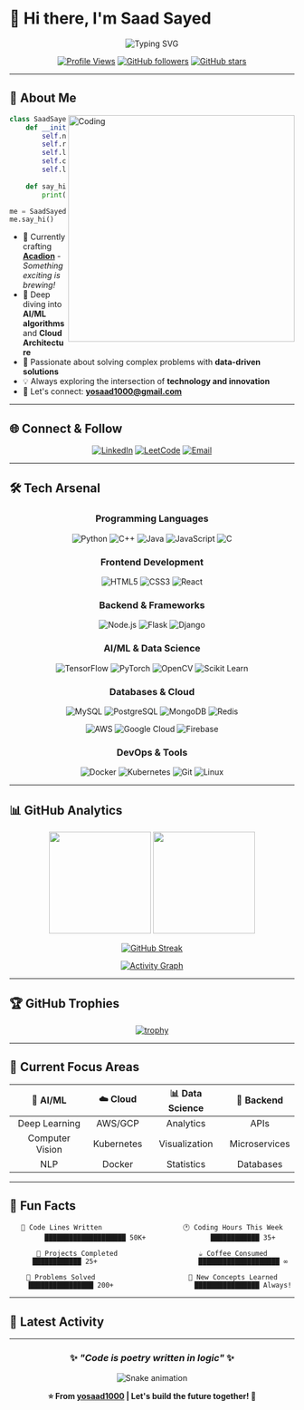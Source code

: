 # 👋 Hi there, I'm **Saad Sayed**

<div align="center">
  
![Typing SVG](https://readme-typing-svg.herokuapp.com?font=Fira+Code&size=22&pause=1000&color=00D9FF&center=true&vCenter=true&random=false&width=600&lines=🚀+EC+Engineer+%7C+Data+Science+Enthusiast;🤖+AI%2FML+Developer+%7C+Cloud+Explorer;💡+Always+Learning%2C+Always+Building)

</div>

<div align="center">
  
[![Profile Views](https://komarev.com/ghpvc/?username=yosaad1000&label=Profile%20Views&color=00d9ff&style=for-the-badge)](https://github.com/yosaad1000)
[![GitHub followers](https://img.shields.io/github/followers/yosaad1000?label=Followers&style=for-the-badge&color=00d9ff)](https://github.com/yosaad1000)
[![GitHub stars](https://img.shields.io/github/stars/yosaad1000?label=Stars&style=for-the-badge&color=00d9ff)](https://github.com/yosaad1000)

</div>

---

## 🚀 About Me

<img align="right" alt="Coding" width="400" src="https://raw.githubusercontent.com/abhisheknaiidu/abhisheknaiidu/master/code.gif">

```python
class SaadSayed:
    def __init__(self):
        self.name = "Saad Sayed"
        self.role = "EC Engineer & AI/ML Enthusiast"
        self.location = "India 🇮🇳"
        self.current_focus = ["AI/ML", "Data Science", "Cloud Technologies"]
        self.languages = ["Python", "C++", "JavaScript", "Java"]
        
    def say_hi(self):
        print("Thanks for dropping by! Let's build something amazing together!")

me = SaadSayed()
me.say_hi()
```

- 🔭 Currently crafting **[Acadion](https://github.com/yosaad1000/Acadion)** - *Something exciting is brewing!*
- 🌱 Deep diving into **AI/ML algorithms** and **Cloud Architecture**
- 🎯 Passionate about solving complex problems with **data-driven solutions**
- 💡 Always exploring the intersection of **technology and innovation**
- 📧 Let's connect: **yosaad1000@gmail.com**

---

## 🌐 Connect & Follow

<div align="center">

[![LinkedIn](https://img.shields.io/badge/LinkedIn-0077B5?style=for-the-badge&logo=linkedin&logoColor=white)](https://www.linkedin.com/in/saad-sayed-24196627a/)
[![LeetCode](https://img.shields.io/badge/LeetCode-FFA116?style=for-the-badge&logo=leetcode&logoColor=white)](https://leetcode.com/u/user7163zi/)
[![Email](https://img.shields.io/badge/Email-D14836?style=for-the-badge&logo=gmail&logoColor=white)](mailto:yosaad1000@gmail.com)

</div>

---

## 🛠️ Tech Arsenal

<div align="center">

### **Programming Languages**
![Python](https://img.shields.io/badge/Python-3776AB?style=for-the-badge&logo=python&logoColor=white)
![C++](https://img.shields.io/badge/C++-00599C?style=for-the-badge&logo=cplusplus&logoColor=white)
![Java](https://img.shields.io/badge/Java-ED8B00?style=for-the-badge&logo=openjdk&logoColor=white)
![JavaScript](https://img.shields.io/badge/JavaScript-F7DF1E?style=for-the-badge&logo=javascript&logoColor=black)
![C](https://img.shields.io/badge/C-A8B9CC?style=for-the-badge&logo=c&logoColor=black)

### **Frontend Development**
![HTML5](https://img.shields.io/badge/HTML5-E34F26?style=for-the-badge&logo=html5&logoColor=white)
![CSS3](https://img.shields.io/badge/CSS3-1572B6?style=for-the-badge&logo=css3&logoColor=white)
![React](https://img.shields.io/badge/React-61DAFB?style=for-the-badge&logo=react&logoColor=black)

### **Backend & Frameworks**
![Node.js](https://img.shields.io/badge/Node.js-339933?style=for-the-badge&logo=nodedotjs&logoColor=white)
![Flask](https://img.shields.io/badge/Flask-000000?style=for-the-badge&logo=flask&logoColor=white)
![Django](https://img.shields.io/badge/Django-092E20?style=for-the-badge&logo=django&logoColor=white)

### **AI/ML & Data Science**
![TensorFlow](https://img.shields.io/badge/TensorFlow-FF6F00?style=for-the-badge&logo=tensorflow&logoColor=white)
![PyTorch](https://img.shields.io/badge/PyTorch-EE4C2C?style=for-the-badge&logo=pytorch&logoColor=white)
![OpenCV](https://img.shields.io/badge/OpenCV-5C3EE8?style=for-the-badge&logo=opencv&logoColor=white)
![Scikit Learn](https://img.shields.io/badge/Scikit_Learn-F7931E?style=for-the-badge&logo=scikit-learn&logoColor=white)

### **Databases & Cloud**
![MySQL](https://img.shields.io/badge/MySQL-4479A1?style=for-the-badge&logo=mysql&logoColor=white)
![PostgreSQL](https://img.shields.io/badge/PostgreSQL-336791?style=for-the-badge&logo=postgresql&logoColor=white)
![MongoDB](https://img.shields.io/badge/MongoDB-47A248?style=for-the-badge&logo=mongodb&logoColor=white)
![Redis](https://img.shields.io/badge/Redis-DC382D?style=for-the-badge&logo=redis&logoColor=white)

![AWS](https://img.shields.io/badge/AWS-232F3E?style=for-the-badge&logo=amazonaws&logoColor=white)
![Google Cloud](https://img.shields.io/badge/Google_Cloud-4285F4?style=for-the-badge&logo=googlecloud&logoColor=white)
![Firebase](https://img.shields.io/badge/Firebase-FFCA28?style=for-the-badge&logo=firebase&logoColor=black)

### **DevOps & Tools**
![Docker](https://img.shields.io/badge/Docker-2496ED?style=for-the-badge&logo=docker&logoColor=white)
![Kubernetes](https://img.shields.io/badge/Kubernetes-326CE5?style=for-the-badge&logo=kubernetes&logoColor=white)
![Git](https://img.shields.io/badge/Git-F05032?style=for-the-badge&logo=git&logoColor=white)
![Linux](https://img.shields.io/badge/Linux-FCC624?style=for-the-badge&logo=linux&logoColor=black)

</div>

---

## 📊 GitHub Analytics

<div align="center">
  
<img height="180em" src="https://github-readme-stats.vercel.app/api?username=yosaad1000&show_icons=true&theme=react&include_all_commits=true&count_private=true&hide_border=true&bg_color=0D1117"/>
<img height="180em" src="https://github-readme-stats.vercel.app/api/top-langs/?username=yosaad1000&layout=compact&langs_count=8&theme=react&hide_border=true&bg_color=0D1117"/>

</div>

<div align="center">
  
[![GitHub Streak](https://streak-stats.demolab.com?user=yosaad1000&theme=react&hide_border=true&background=0D1117)](https://git.io/streak-stats)

</div>

<div align="center">
  
[![Activity Graph](https://github-readme-activity-graph.vercel.app/graph?username=yosaad1000&theme=react-dark&hide_border=true&bg_color=0D1117)](https://github.com/yosaad1000)

</div>

---

## 🏆 GitHub Trophies

<div align="center">
  
[![trophy](https://github-profile-trophy.vercel.app/?username=yosaad1000&theme=onedark&no-frame=true&no-bg=true&margin-w=4&row=2&column=4)](https://github.com/ryo-ma/github-profile-trophy)

</div>

---

## 🎯 Current Focus Areas

<div align="center">

| 🤖 **AI/ML** | ☁️ **Cloud** | 📊 **Data Science** | 🔧 **Backend** |
|:---:|:---:|:---:|:---:|
| Deep Learning | AWS/GCP | Analytics | APIs |
| Computer Vision | Kubernetes | Visualization | Microservices |
| NLP | Docker | Statistics | Databases |

</div>

---

## 💫 Fun Facts

<div align="center">

```text
🌟 Code Lines Written                    🕐 Coding Hours This Week
    ████████████████████ 50K+                ████████████ 35+

🚀 Projects Completed                    ☕ Coffee Consumed
    ████████████ 25+                         ████████████████████ ∞

🎯 Problems Solved                       🧠 New Concepts Learned
    ████████████████ 200+                    ████████████████ Always!
```

</div>

---

## 🌟 Latest Activity

<!--START_SECTION:activity-->
<!--END_SECTION:activity-->

---

<div align="center">
  
### ✨ *"Code is poetry written in logic"* ✨

![Snake animation](https://github.com/yosaad1000/yosaad1000/blob/output/github-contribution-grid-snake.svg)

**⭐ From [yosaad1000](https://github.com/yosaad1000) | Let's build the future together! 🚀**

</div>

